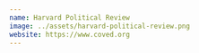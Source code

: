 ```yaml
---
name: Harvard Political Review
image: ../assets/harvard-political-review.png
website: https://www.coved.org
---
```

